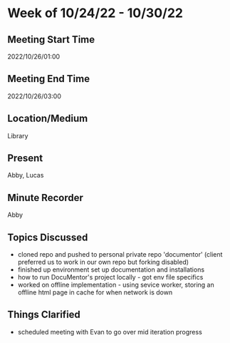 # Week of 10/24/22 - 10/30/22

## Meeting Start Time
2022/10/26/01:00

## Meeting End Time
2022/10/26/03:00

## Location/Medium
Library

## Present
Abby, Lucas

## Minute Recorder
Abby

## Topics Discussed
* cloned repo and pushed to personal private repo 'documentor' (client preferred us to work in our own repo but forking disabled)
* finished up environment set up documentation and installations
* how to run DocuMentor's project locally - got env file specifics 
* worked on offline implementation - using sevice worker, storing an offline html page in cache for when network is down 

## Things Clarified
* scheduled meeting with Evan to go over mid iteration progress



